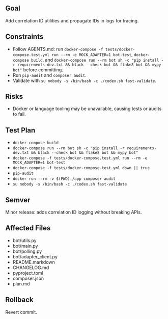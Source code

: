 ## Goal
Add correlation ID utilities and propagate IDs in logs for tracing.

## Constraints
- Follow AGENTS.md: run `docker-compose -f tests/docker-compose.test.yml run --rm -e MOCK_ADAPTER=1 bot-test`, `docker-compose build`, and `docker-compose run --rm bot sh -c "pip install -r requirements-dev.txt && black --check bot && flake8 bot && mypy bot"` before committing.
- Run `pip-audit` and `composer audit`.
- Validate with `su nobody -s /bin/bash -c ./codex.sh fast-validate`.

## Risks
- Docker or language tooling may be unavailable, causing tests or audits to fail.

## Test Plan
- `docker-compose build`
- `docker-compose run --rm bot sh -c "pip install -r requirements-dev.txt && black --check bot && flake8 bot && mypy bot"`
- `docker-compose -f tests/docker-compose.test.yml run --rm -e MOCK_ADAPTER=1 bot-test`
- `docker-compose -f tests/docker-compose.test.yml down || true`
- `pip-audit`
- `docker run --rm -v $(PWD):/app composer audit`
- `su nobody -s /bin/bash -c ./codex.sh fast-validate`

## Semver
Minor release: adds correlation ID logging without breaking APIs.

## Affected Files
- bot/utils.py
- bot/main.py
- bot/polling.py
- bot/adapter_client.py
- README.markdown
- CHANGELOG.md
- pyproject.toml
- composer.json
- plan.md

## Rollback
Revert commit.

